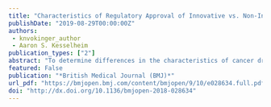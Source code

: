 ```yaml
---
title: "Characteristics of Regulatory Approval of Innovative vs. Non-Innovative Cancer Drugs, Health Policy"
publishDate: "2019-08-29T00:00:00Z"
authors: 
 - knvokinger_author
 - Aaron S. Kesselheim
publication_types: ["2"]
abstract: "To determine differences in the characteristics of cancer drugs designated as orphan drugs by the Food and Drug Administration (FDA) and European Medicines Agency (EMA)."
featured: False
publication: "*British Medical Journal (BMJ)*"
url_pdf: "https://bmjopen.bmj.com/content/bmjopen/9/10/e028634.full.pdf"
doi: "http://dx.doi.org/10.1136/bmjopen-2018-028634"
---
```


